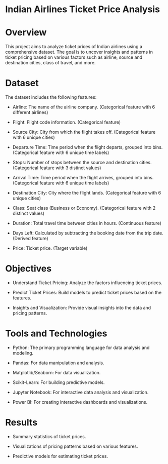 # Indian Airlines Ticket Price Analysis
# Overview
This project aims to analyze ticket prices of Indian airlines using a comprehensive dataset. The goal is to uncover insights and patterns in ticket pricing based on various factors such as airline, source and destination cities, class of travel, and more.

# Dataset
The dataset includes the following features:

- Airline: The name of the airline company. (Categorical feature with 6 different airlines)

- Flight: Flight code information. (Categorical feature)

- Source City: City from which the flight takes off. (Categorical feature with 6 unique cities)

- Departure Time: Time period when the flight departs, grouped into bins. (Categorical feature with 6 unique time labels)

- Stops: Number of stops between the source and destination cities. (Categorical feature with 3 distinct values)

- Arrival Time: Time period when the flight arrives, grouped into bins. (Categorical feature with 6 unique time labels)

- Destination City: City where the flight lands. (Categorical feature with 6 unique cities)

- Class: Seat class (Business or Economy). (Categorical feature with 2 distinct values)

- Duration: Total travel time between cities in hours. (Continuous feature)

- Days Left: Calculated by subtracting the booking date from the trip date. (Derived feature)

- Price: Ticket price. (Target variable)

# Objectives
- Understand Ticket Pricing: Analyze the factors influencing ticket prices.

- Predict Ticket Prices: Build models to predict ticket prices based on the features.

- Insights and Visualization: Provide visual insights into the data and pricing patterns.

# Tools and Technologies
- Python: The primary programming language for data analysis and modeling.

- Pandas: For data manipulation and analysis.

- Matplotlib/Seaborn: For data visualization.

- Scikit-Learn: For building predictive models.

- Jupyter Notebook: For interactive data analysis and visualization.

- Power BI: For creating interactive dashboards and visualizations.

#  Results
- Summary statistics of ticket prices.

- Visualizations of pricing patterns based on various features.

- Predictive models for estimating ticket prices.
